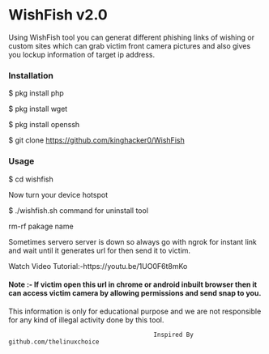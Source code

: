 <h1>WishFish v2.0</h1>
                                                   
<p>Using WishFish tool you can generat different phishing links of wishing or custom sites which can grab victim front camera pictures and also gives you lockup information of target ip address.
<p1>

<h3>Installation</h3>

$ pkg install php

$ pkg install wget

$ pkg install openssh

$ git clone https://github.com/kinghacker0/WishFish

<h3>Usage</h3>

$ cd wishfish

Now turn your device hotspot

$ ./wishfish.sh
command  for  uninstall tool

rm-rf pakage name








 



<p>Sometimes servero server is down so always go with ngrok for instant link and wait until it generates url for then send it to victim.
</p>
 Watch Video Tutorial:-https://youtu.be/1UO0F6t8mKo
<h4>Note :- If victim open this url in chrome or android inbuilt browser then it can access victim camera by allowing permissions and send snap to you.
</h4>
This information is only for educational purpose and we are not responsible for any kind of illegal activity done by this tool.


                                            Inspired By github.com/thelinuxchoice
